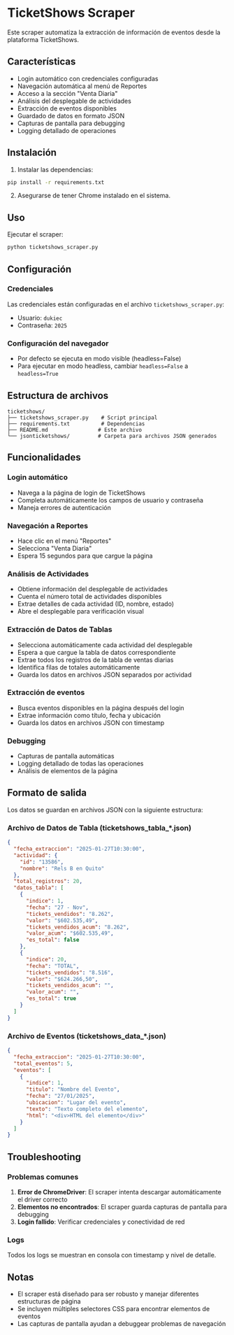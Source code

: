 # TicketShows Scraper

Este scraper automatiza la extracción de información de eventos desde la plataforma TicketShows.

## Características

- Login automático con credenciales configuradas
- Navegación automática al menú de Reportes
- Acceso a la sección "Venta Diaria"
- Análisis del desplegable de actividades
- Extracción de eventos disponibles
- Guardado de datos en formato JSON
- Capturas de pantalla para debugging
- Logging detallado de operaciones

## Instalación

1. Instalar las dependencias:
```bash
pip install -r requirements.txt
```

2. Asegurarse de tener Chrome instalado en el sistema.

## Uso

Ejecutar el scraper:
```bash
python ticketshows_scraper.py
```

## Configuración

### Credenciales
Las credenciales están configuradas en el archivo `ticketshows_scraper.py`:
- Usuario: `dukiec`
- Contraseña: `2025`

### Configuración del navegador
- Por defecto se ejecuta en modo visible (headless=False)
- Para ejecutar en modo headless, cambiar `headless=False` a `headless=True`

## Estructura de archivos

```
ticketshows/
├── ticketshows_scraper.py    # Script principal
├── requirements.txt          # Dependencias
├── README.md                # Este archivo
└── jsonticketshows/         # Carpeta para archivos JSON generados
```

## Funcionalidades

### Login automático
- Navega a la página de login de TicketShows
- Completa automáticamente los campos de usuario y contraseña
- Maneja errores de autenticación

### Navegación a Reportes
- Hace clic en el menú "Reportes"
- Selecciona "Venta Diaria"
- Espera 15 segundos para que cargue la página

### Análisis de Actividades
- Obtiene información del desplegable de actividades
- Cuenta el número total de actividades disponibles
- Extrae detalles de cada actividad (ID, nombre, estado)
- Abre el desplegable para verificación visual

### Extracción de Datos de Tablas
- Selecciona automáticamente cada actividad del desplegable
- Espera a que cargue la tabla de datos correspondiente
- Extrae todos los registros de la tabla de ventas diarias
- Identifica filas de totales automáticamente
- Guarda los datos en archivos JSON separados por actividad

### Extracción de eventos
- Busca eventos disponibles en la página después del login
- Extrae información como título, fecha y ubicación
- Guarda los datos en archivos JSON con timestamp

### Debugging
- Capturas de pantalla automáticas
- Logging detallado de todas las operaciones
- Análisis de elementos de la página

## Formato de salida

Los datos se guardan en archivos JSON con la siguiente estructura:

### Archivo de Datos de Tabla (ticketshows_tabla_*.json)
```json
{
  "fecha_extraccion": "2025-01-27T10:30:00",
  "actividad": {
    "id": "13586",
    "nombre": "Rels B en Quito"
  },
  "total_registros": 20,
  "datos_tabla": [
    {
      "indice": 1,
      "fecha": "27 - Nov",
      "tickets_vendidos": "8.262",
      "valor": "$602.535,49",
      "tickets_vendidos_acum": "8.262",
      "valor_acum": "$602.535,49",
      "es_total": false
    },
    {
      "indice": 20,
      "fecha": "TOTAL",
      "tickets_vendidos": "8.516",
      "valor": "$624.266,50",
      "tickets_vendidos_acum": "",
      "valor_acum": "",
      "es_total": true
    }
  ]
}
```

### Archivo de Eventos (ticketshows_data_*.json)
```json
{
  "fecha_extraccion": "2025-01-27T10:30:00",
  "total_eventos": 5,
  "eventos": [
    {
      "indice": 1,
      "titulo": "Nombre del Evento",
      "fecha": "27/01/2025",
      "ubicacion": "Lugar del evento",
      "texto": "Texto completo del elemento",
      "html": "<div>HTML del elemento</div>"
    }
  ]
}
```

## Troubleshooting

### Problemas comunes

1. **Error de ChromeDriver**: El scraper intenta descargar automáticamente el driver correcto
2. **Elementos no encontrados**: El scraper guarda capturas de pantalla para debugging
3. **Login fallido**: Verificar credenciales y conectividad de red

### Logs
Todos los logs se muestran en consola con timestamp y nivel de detalle.

## Notas

- El scraper está diseñado para ser robusto y manejar diferentes estructuras de página
- Se incluyen múltiples selectores CSS para encontrar elementos de eventos
- Las capturas de pantalla ayudan a debuggear problemas de navegación

